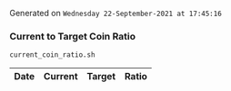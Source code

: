 Generated on `Wednesday 22-September-2021 at 17:45:16`

### Current to Target Coin Ratio
`current_coin_ratio.sh`

Date|Current|Target|Ratio
---|---|---|---
